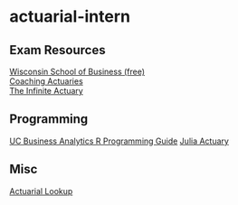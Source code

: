 # actuarial-intern

## Exam Resources

[Wisconsin School of Business (free)](https://instruction.bus.wisc.edu/jfrees/UWCAELearn/Lists/Course%20P%20Problems/AllItems.aspx) \
[Coaching Actuaries](https://www.coachingactuaries.com/) \
[The Infinite Actuary](https://www.theinfiniteactuary.com/)

## Programming
[UC Business Analytics R Programming Guide](http://uc-r.github.io/predictive)
[Julia Actuary](https://juliaactuary.org/)

## Misc

[Actuarial Lookup](https://www.actuarial-lookup.com/)
